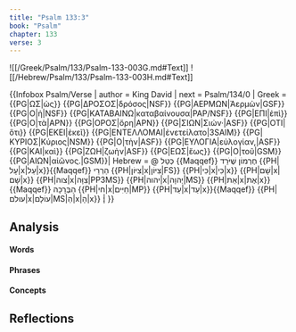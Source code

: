 ```yaml
---
title: "Psalm 133:3"
book: "Psalm"
chapter: 133
verse: 3
---
```

![[/Greek/Psalm/133/Psalm-133-003G.md#Text]]
![[/Hebrew/Psalm/133/Psalm-133-003H.md#Text]]

{{Infobox Psalm/Verse |
  author = King David |
  next = Psalm/134/0 |
  Greek = {{PG|ΩΣ|ὡς}} {{PG|ΔΡΟΣΟΣ|δρόσος|NSF}} {{PG|ΑΕΡΜΩΝ|Ἀερμὼν|GSF}} {{PG|Ο|ἡ|NSF}} {{PG|ΚΑΤΑΒΑΙΝΩ|καταβαίνουσα|PAP/NSF}} {{PG|ΕΠΙ|ἐπὶ}} {{PG|Ο|τὰ|APN}} {{PG|ΟΡΟΣ|ὄρη|APN}} {{PG|ΣΙΩΝ|Σιών·|ASF}} {{PG|ΟΤΙ|ὅτι}} {{PG|ΕΚΕΙ|ἐκεῖ}} {{PG|ΕΝΤΕΛΛΟΜΑΙ|ἐνετείλατο|3SAIM}} {{PG|ΚΥΡΙΟΣ|Κύριος|NSM}} {{PG|Ο|τὴν|ASF}} {{PG|ΕΥΛΟΓΙΑ|εὐλογίαν,|ASF}} {{PG|ΚΑΙ|καὶ}} {{PG|ΖΩΗ|ζωὴν|ASF}} {{PG|ΕΩΣ|ἕως}} {{PG|Ο|τοῦ|GSM}} {{PG|ΑΙΩΝ|αἰῶνος.|GSM}}|
  Hebrew = @
כְּטַל
{{Maqqef}}
חֶרְמוֹן
שֶׁיֹּרֵד
{{PH|עָל|x|עַל|x}}{{Maqqef}}
הַרְרֵי
{{PH|צִיּוֹן|x|צִיּוֹן|FS}} {{PH|כִּי|x|כִּי|x}} {{PH|שָׁם|x|שָׁם|x}} {{PH|צוה|x|צִוָּה|PP3MS}} {{PH|יהוה|x|יְהוָה|MS}} {{PH|אֵת|x|אֶת|x}} {{Maqqef}}
הַבְּרָכָה
{{PH|חי|x|חַיִּים|MP}} {{PH|עַד|x|עַד|x}}{{Maqqef}} {{PH|עולם|x|עוֹלָם|MS|הַ|x|הָ|x}}
׃|
}}

## Analysis

#### Words

#### Phrases

#### Concepts

## Reflections
